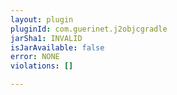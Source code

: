 ```yaml
---
layout: plugin
pluginId: com.guerinet.j2objcgradle
jarSha1: INVALID
isJarAvailable: false
error: NONE
violations: []

---
```

